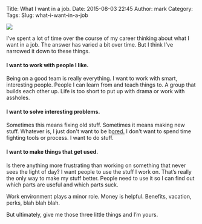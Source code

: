 Title: What I want in a job.
Date: 2015-08-03 22:45
Author: mark
Category: 
Tags: 
Slug: what-i-want-in-a-job

<img src="https://d262ilb51hltx0.cloudfront.net/max/2000/1*cIAW2i3rV_uo9UDcx6OtGg.jpeg"  />

I’ve spent a lot of time over the course of my career thinking about what I want in a job. The answer has varied a bit over time. But I think I’ve narrowed it down to these things.

#### I want to work with people I like.

Being on a good team is really everything. I want to work with smart, interesting people. People I can learn from and teach things to. A group that builds each other up. Life is too short to put up with drama or work with assholes.

#### I want to solve interesting problems.

Sometimes this means fixing old stuff. Sometimes it means making new stuff. Whatever is, I just don't want to be b[ored.](http://randsinrepose.com/archives/bored-people-quit/) I don't want to spend time fighting tools or process. I want to do stuff.

#### I want to make things that get used.

Is there anything more frustrating than working on something that never sees the light of day? I want people to use the stuff I work on. That’s really the only way to make my stuff better. People need to use it so I can find out which parts are useful and which parts suck.

Work environment plays a minor role. Money is helpful. Benefits, vacation, perks, blah blah blah.

But ultimately, give me those three little things and I’m yours.

